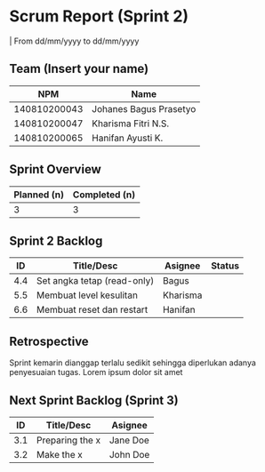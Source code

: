 # Scrum Report (Sprint 2)
| From dd/mm/yyyy to dd/mm/yyyy

## Team (Insert your name)
| NPM           | Name                    |
| ------------- |-------------------------|
| 140810200043  | Johanes Bagus Prasetyo  |
| 140810200047  | Kharisma Fitri N.S.     |
| 140810200065  | Hanifan Ayusti K.       |

## Sprint Overview
| Planned (n)   | Completed (n) |
| ------------- |-------------- |
|3              | 3             |

## Sprint 2 Backlog

| ID  | Title/Desc | Asignee | Status |
| --- | ---------- | ------- | ------ |
| 4.4 | Set angka tetap (read-only) | Bagus|| DONE | 
| 5.5 | Membuat level kesulitan |Kharisma || DONE | 
| 6.6 | Membuat reset dan restart  | Hanifan || DONE | 
## Retrospective 

Sprint kemarin dianggap terlalu sedikit sehingga diperlukan adanya penyesuaian tugas. Lorem ipsum dolor sit amet

## Next Sprint Backlog (Sprint 3)
| ID  | Title/Desc | Asignee | 
| --- | ---------- | ------- | 
| 3.1 | Preparing the x | Jane Doe | 
| 3.2 | Make the x | John Doe | 